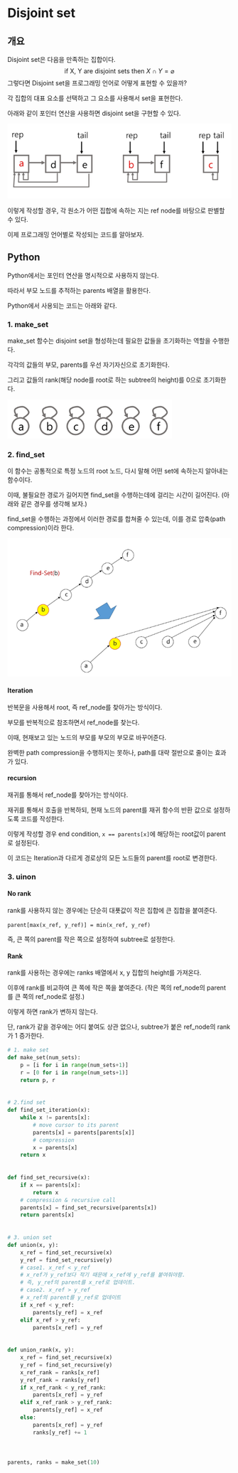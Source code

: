 # Disjoint set
## 개요
Disjoint set은 다음을 만족하는 집합이다.
$$
\text{if X, Y are disjoint sets then } X \cap Y = \varnothing
$$
그렇다면 Disjoint set을 프로그래밍 언어로 어떻게 표현할 수 있을까?

각 집합의 대표 요소를 선택하고 그 요소를 사용해서 set을 표현한다.

아래와 같이 포인터 연산을 사용하면 disjoint set을 구현할 수 있다.

![alt text](image.png)

이렇게 작성할 경우, 각 원소가 어떤 집합에 속하는 지는 ref node를 바탕으로 판별할 수 있다.

이제 프로그래밍 언어별로 작성되는 코드를 알아보자.

## Python
Python에서는 포인터 연산을 명시적으로 사용하지 않는다.

따라서 부모 노드를 추적하는 parents 배열을 활용한다.

Python에서 사용되는 코드는 아래와 같다.

### 1. make_set
make_set 함수는 disjoint set을 형성하는데 필요한 값들을 초기화하는 역할을 수행한다.

각각의 값들의 부모, parents를 우선 자기자신으로 초기화한다.

그리고 값들의 rank(해당 node를 root로 하는 subtree의 height)를 0으로 초기화한다.

![alt text](image-1.png)


### 2. find_set
이 함수는 공통적으로 특정 노드의 root 노드, 다시 말해 어떤 set에 속하는지 알아내는 함수이다.

이때, 불필요한 경로가 길어지면 find_set을 수행하는데에 걸리는 시간이 길어진다. (아래와 같은 경우를 생각해 보자.)

find_set을 수행하는 과정에서 이러한 경로를 합쳐줄 수 있는데, 이를 경로 압축(path compression)이라 한다.


![alt text](image-3.png)

#### Iteration
반복문을 사용해서 root, 즉 ref_node를 찾아가는 방식이다.

부모를 반복적으로 참조하면서 ref_node를 찾는다.

이때, 현재보고 있는 노드의 부모를 부모의 부모로 바꾸어준다.

완벽한 path compression을 수행하지는 못하나, path를 대략 절반으로 줄이는 효과가 있다.

#### recursion
재귀를 통해서 ref_node를 찾아가는 방식이다.

재귀를 통해서 호출을 반복하되, 현재 노드의 parent를 재귀 함수의 반환 값으로 설정하도록 코드를 작성한다.

이렇게 작성할 경우 end condition, `x == parents[x]`에 해당하는 root값이 parent로 설정된다.

이 코드는 Iteration과 다르게 경로상의 모든 노드들의 parent를 root로 변경한다.

### 3. uinon
#### No rank
rank를 사용하지 않는 경우에는 단순히 대푯값이 작은 집합에 큰 집합을 붙여준다.

`parent[max(x_ref, y_ref)] = min(x_ref, y_ref)`

즉, 큰 쪽의 parent를 작은 쪽으로 설정하여 subtree로 설정한다.

#### Rank
rank를 사용하는 경우에는 ranks 배열에서 x, y 집합의 height를 가져온다.

이후에 rank를 비교하여 큰 쪽에 작은 쪽을 붙여준다.
(작은 쪽의 ref_node의 parent를 큰 쪽의 ref_node로 설정.)

이렇게 하면 rank가 변하지 않는다.

단, rank가 같을 경우에는 어디 붙여도 상관 없으나, subtree가 붙은 ref_node의 rank가 1 증가한다.
```python
# 1. make set
def make_set(num_sets):
    p = [i for i in range(num_sets+1)]
    r = [0 for i in range(num_sets+1)]
    return p, r


# 2.find set
def find_set_iteration(x):
    while x != parents[x]:
        # move cursor to its parent
        parents[x] = parents[parents[x]]
        # compression
        x = parents[x]
    return x


def find_set_recursive(x):
    if x == parents[x]:
        return x
    # compression & recursive call
    parents[x] = find_set_recursive(parents[x])
    return parents[x]


# 3. union set
def union(x, y):
    x_ref = find_set_recursive(x)
    y_ref = find_set_recursive(y)
    # case1. x_ref < y_ref
    # x_ref가 y_ref보다 작기 때문에 x_ref에 y_ref를 붙여줘야함.
    # 즉, y_ref의 parent를 x_ref로 업데이트.
    # case2. x_ref > y_ref
    # x_ref의 parent를 y_ref로 업데이트
    if x_ref < y_ref:
        parents[y_ref] = x_ref
    elif x_ref > y_ref:
        parents[x_ref] = y_ref


def union_rank(x, y):
    x_ref = find_set_recursive(x)
    y_ref = find_set_recursive(y)
    x_ref_rank = ranks[x_ref]
    y_ref_rank = ranks[y_ref]
    if x_ref_rank < y_ref_rank:
        parents[x_ref] = y_ref
    elif x_ref_rank > y_ref_rank:
        parents[y_ref] = x_ref
    else:
        parents[x_ref] = y_ref
        ranks[y_ref] += 1



parents, ranks = make_set(10)

```
